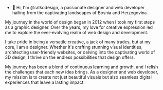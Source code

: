 - 👋 Hi, I'm @ratkodesign, a passionate designer and web developer hailing from the captivating landscapes of Bosnia and Herzegovina. 


My journey in the world of design began in 2012 when I took my first steps as a graphic designer. Over the years, my love for creative expression led me to explore the ever-evolving realm of web design and development.

I take pride in being a versatile creative, a jack of many trades, but at my core, I am a designer. Whether it's crafting stunning visual identities, architecting user-friendly websites, or delving into the captivating world of 3D design, I thrive on the endless possibilities that design offers.

My journey has been a blend of continuous learning and growth, and I relish the challenges that each new idea brings. As a designer and web developer, my mission is to create not just beautiful visuals but also seamless digital experiences that leave a lasting impact.
